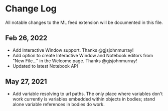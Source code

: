# Change Log

All notable changes to the ML feed extension will be documented in this file.

## Feb 26, 2022

- Add Interactive Window support. Thanks @gjsjohnmurray!
- Add option to create Interactive Window and Notebook editors from "New File..." in the Welcome page. Thanks @gjsjohnmurray!
- Updated to latest Notebook API

## May 27, 2021

- Add variable resolving to url paths. The only place where variables don't work currently is variables embedded within objects in bodies; stand alone variable references in bodies do work.
